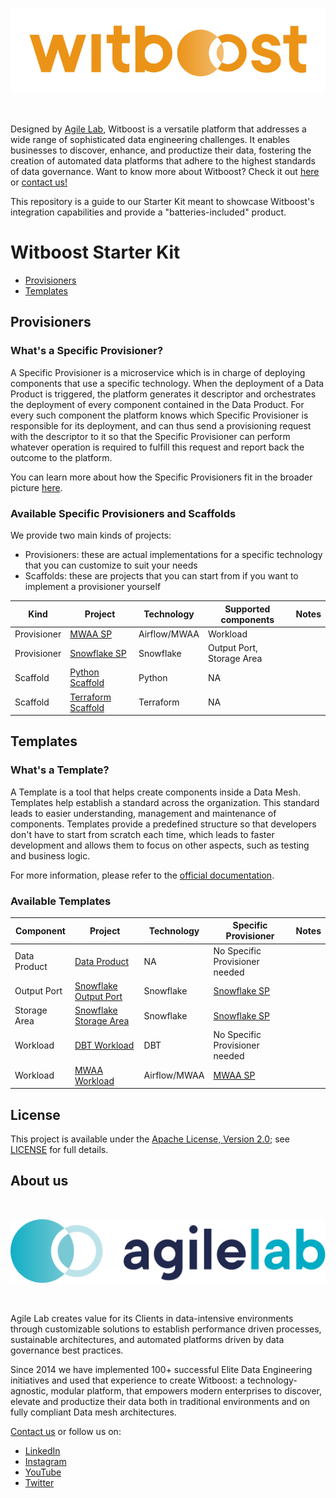 <br/>
<p align="center">
    <a href="https://www.agilelab.it/witboost">
        <img src="docs/img/witboost_logo.svg" alt="witboost" width=600 >
    </a>
</p>
<br/>

Designed by [Agile Lab](https://www.agilelab.it/), Witboost is a versatile platform that addresses a wide range of sophisticated data engineering challenges. It enables businesses to discover, enhance, and productize their data, fostering the creation of automated data platforms that adhere to the highest standards of data governance. Want to know more about Witboost? Check it out [here](https://www.agilelab.it/witboost) or [contact us!](https://www.agilelab.it/contacts)

This repository is a guide to our Starter Kit meant to showcase Witboost's integration capabilities and provide a "batteries-included" product.

# Witboost Starter Kit

- [Provisioners](#provisioners)
- [Templates](#templates)

## Provisioners

### What's a Specific Provisioner?

A Specific Provisioner is a microservice which is in charge of deploying components that use a specific technology. When the deployment of a Data Product is triggered, the platform generates it descriptor and orchestrates the deployment of every component contained in the Data Product. For every such component the platform knows which Specific Provisioner is responsible for its deployment, and can thus send a provisioning request with the descriptor to it so that the Specific Provisioner can perform whatever operation is required to fulfill this request and report back the outcome to the platform.

You can learn more about how the Specific Provisioners fit in the broader picture [here](https://docs.witboost.agilelab.it/docs/p2_arch/p1_intro/#deploy-flow).

### Available Specific Provisioners and Scaffolds

We provide two main kinds of projects:
- Provisioners: these are actual implementations for a specific technology that you can customize to suit your needs
- Scaffolds: these are projects that you can start from if you want to implement a provisioner yourself

| Kind        | Project                                                                                  | Technology   | Supported components      | Notes |
|-------------|------------------------------------------------------------------------------------------|--------------|---------------------------|-------|
| Provisioner | [MWAA SP](https://github.com/agile-lab-dev/witboost-mwaa-specific-provisioner)           | Airflow/MWAA | Workload                  |       |
| Provisioner | [Snowflake SP](https://github.com/agile-lab-dev/witboost-snowflake-specific-provisioner) | Snowflake    | Output Port, Storage Area |       |
| Scaffold    | [Python Scaffold](https://github.com/agile-lab-dev/witboost-python-scaffold)             | Python       | NA                        |       |
| Scaffold    | [Terraform Scaffold](https://github.com/agile-lab-dev/witboost-terraform-scaffold)       | Terraform    | NA                        |       |

## Templates

### What's a Template?

A Template is a tool that helps create components inside a Data Mesh. Templates help establish a standard across the organization. This standard leads to easier understanding, management and maintenance of components. Templates provide a predefined structure so that developers don't have to start from scratch each time, which leads to faster development and allows them to focus on other aspects, such as testing and business logic.

For more information, please refer to the [official documentation](https://docs.witboost.agilelab.it/docs/p1_user/p6_advanced/p6_1_templates/#getting-started).

### Available Templates

| Component    | Project                                                                                             | Technology   | Specific Provisioner                                                                     | Notes |
|--------------|-----------------------------------------------------------------------------------------------------|--------------|------------------------------------------------------------------------------------------|-------|
| Data Product | [Data Product](https://github.com/agile-lab-dev/witboost-data-product-template)                     | NA           | No Specific Provisioner needed                                                           |       |
| Output Port  | [Snowflake Output Port](https://github.com/agile-lab-dev/witboost-snowflake-output-port-template)   | Snowflake    | [Snowflake SP](https://github.com/agile-lab-dev/witboost-snowflake-specific-provisioner) |       |
| Storage Area | [Snowflake Storage Area](https://github.com/agile-lab-dev/witboost-snowflake-storage-area-template) | Snowflake    | [Snowflake SP](https://github.com/agile-lab-dev/witboost-snowflake-specific-provisioner) |       |
| Workload     | [DBT Workload](https://github.com/agile-lab-dev/witboost-dbt-workload-template)                     | DBT          | No Specific Provisioner needed                                                           |       |
| Workload     | [MWAA Workload](https://github.com/agile-lab-dev/witboost-mwaa-workload-template)                   | Airflow/MWAA | [MWAA SP](https://github.com/agile-lab-dev/witboost-mwaa-specific-provisioner)           |       |

## License

This project is available under the [Apache License, Version 2.0](https://opensource.org/licenses/Apache-2.0); see [LICENSE](LICENSE) for full details.

## About us

<br/>
<p align="center">
    <a href="https://www.agilelab.it">
        <img src="docs/img/agilelab_logo.svg" alt="Agile Lab" width=600>
    </a>
</p>
<br/>

Agile Lab creates value for its Clients in data-intensive environments through customizable solutions to establish performance driven processes, sustainable architectures, and automated platforms driven by data governance best practices.

Since 2014 we have implemented 100+ successful Elite Data Engineering initiatives and used that experience to create Witboost: a technology-agnostic, modular platform, that empowers modern enterprises to discover, elevate and productize their data both in traditional environments and on fully compliant Data mesh architectures.

[Contact us](https://www.agilelab.it/contacts) or follow us on:
- [LinkedIn](https://www.linkedin.com/company/agile-lab/)
- [Instagram](https://www.instagram.com/agilelab_official/)
- [YouTube](https://www.youtube.com/channel/UCTWdhr7_4JmZIpZFhMdLzAA)
- [Twitter](https://twitter.com/agile__lab)


